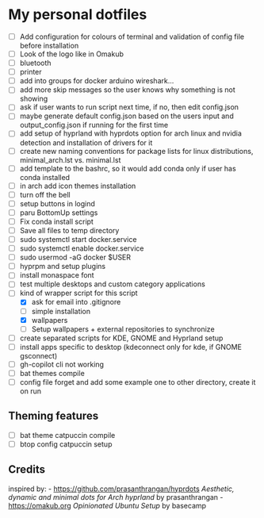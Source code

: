# My personal dotfiles

- [ ] Add configuration for colours of terminal and validation of config file before installation
- [ ] Look of the logo like in Omakub
- [ ] bluetooth
- [ ] printer
- [ ] add into groups for docker arduino wireshark...
- [ ] add more skip messages so the user knows why something is not showing
- [ ] ask if user wants to run script next time, if no, then edit config.json
- [ ] maybe generate default config.json based on the users input and output_config.json if running for the first time
- [ ] add setup of hyprland with hyprdots option for arch linux and nvidia detection and installation of drivers for it
- [ ] create new naming conventions for package lists for linux distributions, minimal_arch.lst vs. minimal.lst
- [ ] add template to the bashrc, so it would add conda only if user has conda installed
- [ ] in arch add icon themes installation
- [ ] turn off the bell
- [ ] setup buttons in logind
- [ ] paru BottomUp settings
- [ ] Fix conda install script
- [ ] Save all files to temp directory
- [ ] sudo systemctl start docker.service
- [ ] sudo systemctl enable docker.service
- [ ] sudo usermod -aG docker $USER
- [ ] hyprpm and setup plugins
- [ ] install monaspace font
- [ ] test multiple desktops and custom category applications
- [ ] kind of wrapper script for this script
    - [x] ask for email into .gitignore
    - [ ] simple installation
    - [x] wallpapers
    - [ ] Setup wallpapers + external repositories to synchronize
- [ ] create separated scripts for KDE, GNOME and Hyprland setup
- [ ] install apps specific to desktop (kdeconnect only for kde, if GNOME gsconnect)
- [ ] gh-copilot cli not working
- [ ] bat themes compile
- [ ] config file forget and add some example one to other directory, create it on run

## Theming features

- [ ] bat theme catpuccin compile
- [ ] btop config catpuccin setup

## Credits

inspired by:
    - <https://github.com/prasanthrangan/hyprdots> *Aesthetic, dynamic and minimal dots for Arch hyprland* by prasanthrangan
    - <https://omakub.org> *Opinionated Ubuntu Setup* by basecamp

